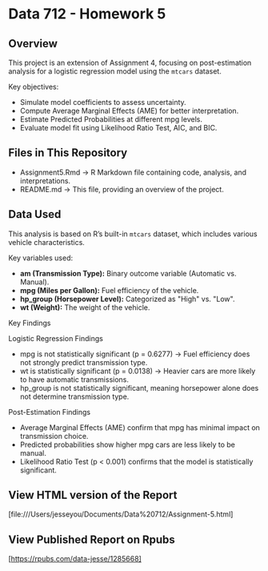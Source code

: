 # Data 712 - Homework 5

## Overview
This project is an extension of Assignment 4, focusing on post-estimation analysis for a logistic regression model using the `mtcars` dataset.  

Key objectives:  

- Simulate model coefficients to assess uncertainty.
- Compute Average Marginal Effects (AME) for better interpretation.
- Estimate Predicted Probabilities at different mpg levels.
- Evaluate model fit using Likelihood Ratio Test, AIC, and BIC.

## Files in This Repository  
- Assignment5.Rmd -> R Markdown file containing code, analysis, and interpretations.  
- README.md -> This file, providing an overview of the project.  

## Data Used  

This analysis is based on R’s built-in `mtcars` dataset, which includes various vehicle characteristics.  

Key variables used:  

- **am (Transmission Type):** Binary outcome variable (Automatic vs. Manual).  
- **mpg (Miles per Gallon):** Fuel efficiency of the vehicle.  
- **hp_group (Horsepower Level):** Categorized as "High" vs. "Low".  
- **wt (Weight):** The weight of the vehicle.  

Key Findings

Logistic Regression Findings
- mpg is not statistically significant (p = 0.6277) -> Fuel efficiency does not strongly predict transmission type.
- wt is statistically significant (p = 0.0138) -> Heavier cars are more likely to have automatic transmissions.
- hp_group is not statistically significant, meaning horsepower alone does not determine transmission type.

Post-Estimation Findings
- Average Marginal Effects (AME) confirm that mpg has minimal impact on transmission choice.
- Predicted probabilities show higher mpg cars are less likely to be manual.
- Likelihood Ratio Test (p < 0.001) confirms that the model is statistically significant.

## View HTML version of the Report
[file:///Users/jesseyou/Documents/Data%20712/Assignment-5.html]

## View Published Report on Rpubs
[https://rpubs.com/data-jesse/1285668]
